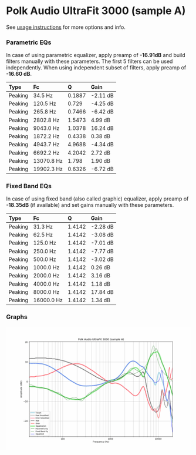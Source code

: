 # Polk Audio UltraFit 3000 (sample A)
See [usage instructions](https://github.com/jaakkopasanen/AutoEq#usage) for more options and info.

### Parametric EQs
In case of using parametric equalizer, apply preamp of **-16.91dB** and build filters manually
with these parameters. The first 5 filters can be used independently.
When using independent subset of filters, apply preamp of **-16.60 dB**.

| Type    | Fc         |      Q | Gain     |
|:--------|:-----------|:-------|:---------|
| Peaking | 34.5 Hz    | 0.1887 | -2.11 dB |
| Peaking | 120.5 Hz   | 0.729  | -4.25 dB |
| Peaking | 265.8 Hz   | 0.7466 | -6.42 dB |
| Peaking | 2802.8 Hz  | 1.5473 | 4.99 dB  |
| Peaking | 9043.0 Hz  | 1.0378 | 16.24 dB |
| Peaking | 1872.2 Hz  | 0.4338 | 0.38 dB  |
| Peaking | 4943.7 Hz  | 4.9688 | -4.34 dB |
| Peaking | 6692.2 Hz  | 4.2042 | 2.72 dB  |
| Peaking | 13070.8 Hz | 1.798  | 1.90 dB  |
| Peaking | 19902.3 Hz | 0.6326 | -6.72 dB |

### Fixed Band EQs
In case of using fixed band (also called graphic) equalizer, apply preamp of **-18.35dB**
(if available) and set gains manually with these parameters.

| Type    | Fc         |      Q | Gain     |
|:--------|:-----------|:-------|:---------|
| Peaking | 31.3 Hz    | 1.4142 | -2.28 dB |
| Peaking | 62.5 Hz    | 1.4142 | -3.08 dB |
| Peaking | 125.0 Hz   | 1.4142 | -7.01 dB |
| Peaking | 250.0 Hz   | 1.4142 | -7.77 dB |
| Peaking | 500.0 Hz   | 1.4142 | -3.02 dB |
| Peaking | 1000.0 Hz  | 1.4142 | 0.26 dB  |
| Peaking | 2000.0 Hz  | 1.4142 | 3.16 dB  |
| Peaking | 4000.0 Hz  | 1.4142 | 1.18 dB  |
| Peaking | 8000.0 Hz  | 1.4142 | 17.84 dB |
| Peaking | 16000.0 Hz | 1.4142 | 1.34 dB  |

### Graphs
![](./Polk%20Audio%20UltraFit%203000%20(sample%20A).png)